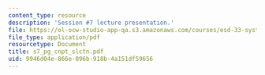 ```yaml
---
content_type: resource
description: 'Session #7 lecture presentation.'
file: https://ol-ocw-studio-app-qa.s3.amazonaws.com/courses/esd-33-systems-engineering-summer-2004/9946d04e866e096b918b4a151df59656_s7_pg_cnpt_slctn.pdf
file_type: application/pdf
resourcetype: Document
title: s7_pg_cnpt_slctn.pdf
uid: 9946d04e-866e-096b-918b-4a151df59656
---
```


